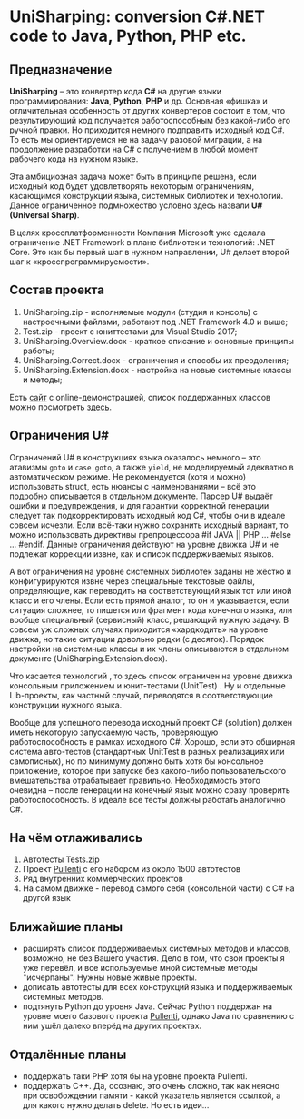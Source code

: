 # UniSharping: conversion C#.NET code to Java, Python, PHP etc.
## Предназначение
**UniSharping** – это конвертер кода **C#** на другие языки программирования: **Java**, **Python**, **PHP** и др. Основная «фишка» и отличительная особенность от других конвертеров состоит в том, что результирующий код получается работоспособным без какой-либо его ручной правки. Но приходится немного подправить исходный код C#. То есть мы ориентируемся не на задачу разовой миграции, а на продолжение разработки на C# с получением в любой момент рабочего кода на нужном языке.

Эта амбициозная задача может быть в принципе решена, если исходный код будет удовлетворять некоторым ограничениям, касающимся конструкций языка, системных библиотек и технологий. Данное ограниченное подмножество условно здесь назвали **U# (Universal Sharp)**.

В целях кроссплатформенности Компания Microsoft уже сделала ограничение .NET Framework в плане библиотек и технологий:  .NET Core. Это как бы первый шаг в нужном направлении, U# делает второй шаг к «кросспрограммируемости». 

## Состав проекта

1. UniSharping.zip - исполняемые модули (студия и консоль) с настроечными файлами, работают под .NET Framework 4.0 и выше;
2. Test.zip - проект с юниттестами для Visual Studio 2017;
3. UniSharping.Overview.docx - краткое описание и основные принципы работы;
4. UniSharping.Correct.docx - ограничения и способы их преодоления;
5. UniSharping.Extension.docx - настройка на новые системные классы и методы;

Есть [сайт](www.unisharping.ru) с online-демонстрацией, список поддержанных классов можно посмотреть [здесь](http://unisharping.ru/DownloadFile.aspx?file=SupportedList).

## Ограничения U#

Ограничений U# в конструкциях языка оказалось немного – это атавизмы `goto` и `case goto`, а также `yield`, не моделируемый адекватно в автоматическом режиме. Не рекомендуется (хотя и можно) использовать struct, есть нюансы с наименованиями – всё это подробно описывается в отдельном документе.  Парсер U# выдаёт ошибки и предупреждения, и для гарантии корректной генерации следует так подкорректировать исходный код C#, чтобы они в идеале совсем исчезли. Если всё-таки нужно сохранить исходный вариант, то можно использовать директивы препроцессора #if JAVA || PHP … #else … #endif.  Данные ограничения действуют на уровне движка U# и не подлежат коррекции извне, как и список поддерживаемых языков.

А вот ограничения на уровне системных библиотек заданы не жёстко и конфигурируются извне через специальные текстовые файлы, определяющие, как переводить на соответствующий язык тот или иной класс и его члены. Если есть прямой аналог, то он и указывается, если ситуация сложнее, то пишется или фрагмент кода конечного языка, или вообще специальный (сервисный) класс, решающий нужную задачу. В совсем уж сложных случаях приходится «хардкодить» на уровне движка, но такие ситуации довольно редки (с десяток). Порядок настройки на системные классы и их члены описываются в отдельном документе (UniSharping.Extension.docx).

Что касается технологий , то здесь список ограничен на уровне движка консольным приложением и юнит-тестами (UnitTest) . Ну и отдельные Lib-проекты, как частный случай, переводятся в соответствующие конструкции нужного языка.

Вообще для успешного перевода исходный проект C# (solution) должен иметь некоторую запускаемую часть, проверяющую работоспособность в рамках исходного C#. Хорошо, если это обширная система авто-тестов (стандартных UnitTest в разных реализациях или самописных), но по минимуму должно быть хотя бы консольное приложение, которое при запуске без какого-либо пользовательского вмешательства отрабатывает правильно.  Необходимость этого очевидна – после генерации на конечный язык можно сразу проверить работоспособность. В идеале все тесты должны работать аналогично C#.

## На чём отлаживались

1. Автотесты Tests.zip
2. Проект [Pullenti](www.pullenti.ru) с его набором из около 1500 автотестов
3. Ряд внутренних коммерческих проектов
4. На самом движке - перевод самого себя (консольной части) с C# на другой язык

## Ближайшие планы 

- расширять список поддерживаемых системных методов и классов, возможно, не без Вашего участия. Дело в том, что свои проекты я уже перевёл, и все используемые мной системные методы \"исчерпаны\". Нужны новые живые проекты.
- дописать автотесты для всех конструкций языка и поддерживаемых системных методов.
- подтянуть Python до уровня Java. Сейчас Python поддержан на уровне моего базового проекта [Pullenti](www.pullenti.ru), однако Java по сравнению с ним ушёл далеко вперёд на других проектах.

## Отдалённые планы

- поддержать таки PHP хотя бы на уровне проекта Pullenti.
- поддержать С++. Да, осознаю, это очень сложно, так как неясно при освобождении памяти - какой указатель является ссылкой, а для какого нужно делать delete. Но есть идеи...


